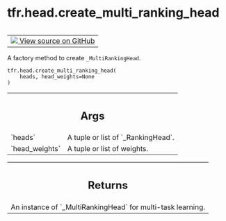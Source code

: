 <div itemscope itemtype="http://developers.google.com/ReferenceObject">
<meta itemprop="name" content="tfr.head.create_multi_ranking_head" />
<meta itemprop="path" content="Stable" />
</div>

# tfr.head.create_multi_ranking_head

<!-- Insert buttons and diff -->

<table class="tfo-notebook-buttons tfo-api" align="left">

<td>
  <a target="_blank" href="https://github.com/tensorflow/ranking/tree/master/tensorflow_ranking/python/head.py">
    <img src="https://www.tensorflow.org/images/GitHub-Mark-32px.png" />
    View source on GitHub
  </a>
</td>
</table>

A factory method to create `_MultiRankingHead`.

<pre class="devsite-click-to-copy prettyprint lang-py tfo-signature-link">
<code>tfr.head.create_multi_ranking_head(
    heads, head_weights=None
)
</code></pre>

<!-- Placeholder for "Used in" -->

<!-- Tabular view -->

 <table class="properties responsive orange">
<tr><th colspan="2"><h2 class="add-link">Args</h2></th></tr>

<tr>
<td>
`heads`
</td>
<td>
A tuple or list of `_RankingHead`.
</td>
</tr><tr>
<td>
`head_weights`
</td>
<td>
A tuple or list of weights.
</td>
</tr>
</table>

<!-- Tabular view -->

 <table class="properties responsive orange">
<tr><th colspan="2"><h2 class="add-link">Returns</h2></th></tr>
<tr class="alt">
<td colspan="3">
An instance of `_MultiRankingHead` for multi-task learning.
</td>
</tr>

</table>
